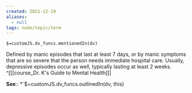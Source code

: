 ```yaml
---
created: 2021-12-29 
aliases:
  - null
tags: node/topic/term
---
```

`$=customJS.dv_funcs.mentionedIn(dv)`

Defined by manic episodes that last at least 7 days, or by manic symptoms that are so severe that the person needs immediate hospital care. Usually, depressive episodes occur as well, typically lasting at least 2 weeks.
 ^[[[course_Dr. K's Guide to Mental Health]]]

**See**::
*`$=customJS.dv_funcs.outlinedIn(dv, this)